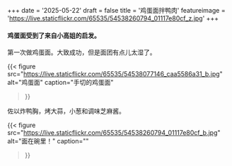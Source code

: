 +++
date = '2025-05-22'
draft = false
title = '鸡蛋面拌鸭肉'
featureimage = 'https://live.staticflickr.com/65535/54538260794_01117e80cf_z.jpg'
+++

#### 鸡蛋面受到了来自小高姐的启发。

第一次做鸡蛋面。大致成功，但是面团有点儿太湿了。

{{< figure
  src="https://live.staticflickr.com/65535/54538077146_caa5586a31_b.jpg"
  alt="鸡蛋面"
  caption="手切的鸡蛋面"
>}}

佐以炸鸭胸，烤大蒜，小葱和调味芝麻酱。

{{< figure
  src="https://live.staticflickr.com/65535/54538260794_01117e80cf_b.jpg"
  alt="面在碗里！"
  caption=""
>}}
